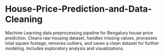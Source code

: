 # House-Price-Prediction-and-Data-Cleaning
Machine Learning data preprocessing pipeline for Bengaluru house price prediction. Cleans raw housing dataset, handles missing values, processes total square footage, removes outliers, and saves a clean dataset for further modeling. Includes exploratory analysis and visualizations.
